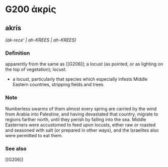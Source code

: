 # G200 ἀκρίς

## akrís

_(ak-rece' | ah-KREES | ah-KREES)_

### Definition

apparently from the same as [[G206]]; a locust (as pointed, or as lighting on the top of vegetation); locust.

- a locust, particularly that species which especially infests Middle Eastern countries, stripping fields and trees

### Note

Numberless swarms of them almost every spring are carried by the wind from Arabia into Palestine, and having devastated that country, migrate to regions farther north, until they perish by falling into the sea. Middle Easterners were accustomed to feed upon locusts, either raw or roasted and seasoned with salt (or prepared in other ways), and the Israelites also were permitted to eat them.

### See also

[[G206]]

